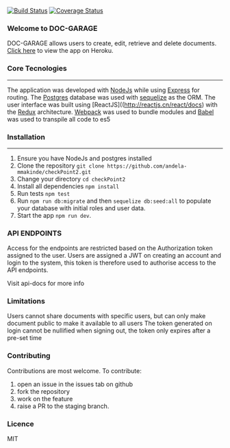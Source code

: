 [![Build Status](https://travis-ci.org/andela-mmakinde/checkPoint2.svg?branch=staging)](https://travis-ci.org/andela-mmakinde/checkPoint2) [![Coverage Status](https://coveralls.io/repos/github/andela-mmakinde/checkPoint2/badge.svg?branch=staging)](https://coveralls.io/github/andela-mmakinde/checkPoint2?branch=staging)

### Welcome to DOC-GARAGE

DOC-GARAGE allows users to create, edit, retrieve and delete documents.
[Click here](http://docgarage.herokuapp.com/) to view the app on Heroku.

### Core Tecnologies
-----------
The application was developed with [NodeJs](https://nodejs.org/en/docs/) while using [Express](http://expressjs.com) for routing.
The [Postgres](http://postgresql.com) database was used with [sequelize](http://sequelizejs.com) as the ORM.
The user interface was built using [ReactJS]((http://reactjs.cn/react/docs) with the [Redux](http://redux.js.org/) architecture.
[Webpack](https://webpack.js.org/configuration/) was used to bundle modules and [Babel](http://babeljs.io) was used to transpile all code to es5

### Installation
------------
1.  Ensure you have NodeJs and postgres installed
2.  Clone the repository `git clone https://github.com/andela-mmakinde/checkPoint2.git`
3.  Change your directory `cd checkPoint2`
4.  Install all dependencies `npm install`
5.  Run tests  `npm test`
6.  Run `npm run db:migrate` and then `sequelize db:seed:all` to populate your database with initial roles and user data.
7.  Start the app `npm run dev`.

### API ENDPOINTS
Access for the endpoints are restricted based on the Authorization token assigned to the user.
Users are assigned a JWT on creating an account and login to the system, this token is therefore used to authorise access to the API endpoints.

Visit api-docs for more info 


### Limitations
Users cannot share documents with specific users, but can only make document public to make it available to all users
The token generated on login cannot be nullified when signing out, the token only expires after a pre-set time

### Contributing
Contributions are most welcome. To contribute: 
1. open an issue in the issues tab on github
2. fork the repository
3. work on the feature
4. raise a PR to the staging branch.

### Licence
MIT